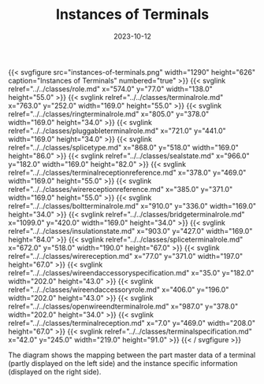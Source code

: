 ﻿---
title: Instances of Terminals
toc: false
type: specs
layout: diagram
date: "2023-10-12"
draft: false
specification: VEC
version: 2.1.0
documentType: "Recommendation"
elementType: Diagram
classes:
  - Role
  - TerminalRole
  - RingTerminalRole
  - PluggableTerminalRole
  - SpliceType
  - SealState
  - TerminalReceptionReference
  - WireReceptionReference
  - BoltTerminalRole
  - BridgeTerminalRole
  - InsulationState
  - SpliceTerminalRole
  - WireReception
  - WireEndAccessorySpecification
  - WireEndAccessoryRole
  - OpenWireEndTerminalRole
  - TerminalReception
  - TerminalSpecification
menu:
  VEC-2.1.0:    
    parent: instances-of-components
    identifier: instances-of-components/instances-of-terminals
    weight: 1007004 

# Prev/next pager order (if `docs_section_pager` enabled in `params.toml`)
weight: 1007004
---
{{< svgfigure src="instances-of-terminals.png" width="1290" height="626" caption="Instances of Terminals" numbered="true" >}}
  {{< svglink relref="../../classes/role.md" x="574.0" y="77.0" width="138.0" height="55.0" >}}
  {{< svglink relref="../../classes/terminalrole.md" x="763.0" y="252.0" width="169.0" height="55.0" >}}
  {{< svglink relref="../../classes/ringterminalrole.md" x="805.0" y="378.0" width="169.0" height="34.0" >}}
  {{< svglink relref="../../classes/pluggableterminalrole.md" x="721.0" y="441.0" width="169.0" height="34.0" >}}
  {{< svglink relref="../../classes/splicetype.md" x="868.0" y="518.0" width="169.0" height="86.0" >}}
  {{< svglink relref="../../classes/sealstate.md" x="966.0" y="182.0" width="169.0" height="82.0" >}}
  {{< svglink relref="../../classes/terminalreceptionreference.md" x="378.0" y="469.0" width="169.0" height="55.0" >}}
  {{< svglink relref="../../classes/wirereceptionreference.md" x="385.0" y="371.0" width="169.0" height="55.0" >}}
  {{< svglink relref="../../classes/boltterminalrole.md" x="910.0" y="336.0" width="169.0" height="34.0" >}}
  {{< svglink relref="../../classes/bridgeterminalrole.md" x="1099.0" y="420.0" width="169.0" height="34.0" >}}
  {{< svglink relref="../../classes/insulationstate.md" x="903.0" y="427.0" width="169.0" height="84.0" >}}
  {{< svglink relref="../../classes/spliceterminalrole.md" x="672.0" y="518.0" width="190.0" height="67.0" >}}
  {{< svglink relref="../../classes/wirereception.md" x="77.0" y="371.0" width="197.0" height="67.0" >}}
  {{< svglink relref="../../classes/wireendaccessoryspecification.md" x="35.0" y="182.0" width="202.0" height="43.0" >}}
  {{< svglink relref="../../classes/wireendaccessoryrole.md" x="406.0" y="196.0" width="202.0" height="43.0" >}}
  {{< svglink relref="../../classes/openwireendterminalrole.md" x="987.0" y="378.0" width="202.0" height="34.0" >}}
  {{< svglink relref="../../classes/terminalreception.md" x="7.0" y="469.0" width="208.0" height="67.0" >}}
  {{< svglink relref="../../classes/terminalspecification.md" x="42.0" y="245.0" width="219.0" height="91.0" >}}
{{< / svgfigure >}}
<p> The diagram shows the mapping between the part master data of a terminal (partly displayed on the left side)&#160;and the instance specific information (displayed on the right side).      </p>